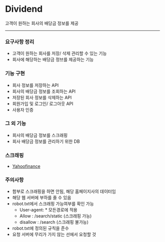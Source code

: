 # Dividend
고객이 원하는 회사의 배당금 정보를 제공

----
### 요구사항 정리
- 고객이 원하는 회사를 저장/ 삭제 관리할 수 있는 기능
- 회사에 해당하는 배당금 정브를 제공하는 기능

### 기능 구현
- 회사 정보를 저장하는 API
- 회사의 배당금 정보를 조회하는 API
- 저장된 회사 정보를 삭제하는 API
- 회원가입 및 로그인/ 로그아웃 API
- 사용자 인증

### 그 외 기능
- 회사의 배당금 정보를 스크래핑
- 회사 배당금 정보를 관리하기 위한 DB

### 스크래핑 
- [Yahoofinance](https://finance.yahoo.com/)


### 주의사항
- 함부로 스크래핑을 하면 안됨, 해당 홈페이지사의 데이터임
- 해당 웹 서버에 부하를 줄 수 있음
- robot.txt에서 스크래핑 가능여부를 확인 가능
  - User-agent: * 모든경로에 적용
  - Allow : /search/static (스크래핑 가능)
  - disallow : /search (스크래핑 불가능)
- robot.txt에 정의된 규칙을 준수
- 요청 서버에 무리가 가지 않는 선에서 요청할 것
